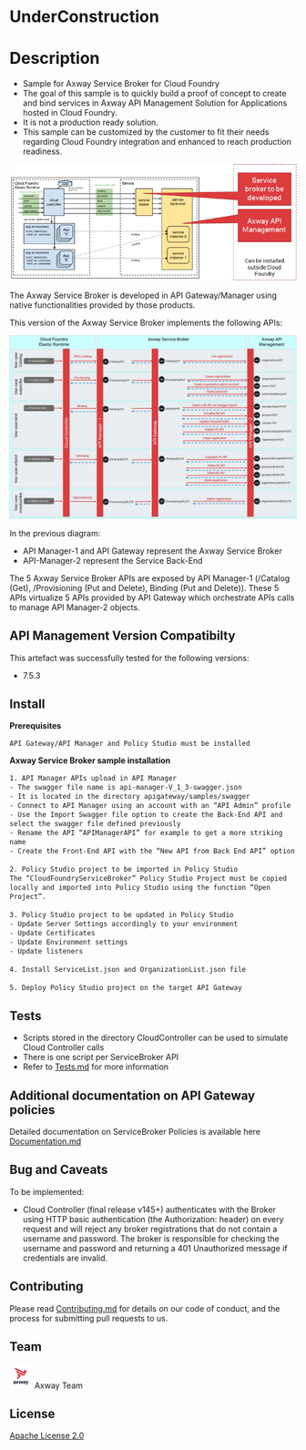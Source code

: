 # UnderConstruction

# Description
- Sample for Axway Service Broker for Cloud Foundry
- The goal of this sample is to quickly build a proof of concept to create and bind services in Axway API Management Solution for Applications hosted in Cloud Foundry. 
- It is not a production ready solution. 
- This sample can be customized by the customer to fit their needs regarding Cloud Foundry integration and enhanced to reach production readiness.


![alt text][Screenshot1]

[Screenshot1]: https://github.com/Axway-API-Management-Plus/Cloud-Foundry-Service-Broker-Sample/blob/master/Readme/Screenshot01.png "Screenshot1"

The Axway Service Broker is developed in API Gateway/Manager using native functionalities provided by those products.

This version of the Axway Service Broker implements the following APIs:

![alt text][Screenshot2]

[Screenshot2]: https://github.com/Axway-API-Management-Plus/Cloud-Foundry-Service-Broker-Sample/blob/master/Readme/Screenshot02.png "Screenshot2"


In the previous diagram:
- API Manager-1 and API Gateway represent the Axway Service Broker
- API-Manager-2 represent the Service Back-End

The 5 Axway Service Broker APIs are exposed by API Manager-1 (/Catalog (Get), /Provisioning (Put and Delete), Binding (Put and Delete)). 
These 5 APIs virtualize 5 APIs provided by API Gateway which orchestrate APIs calls to manage API Manager-2 objects.


## API Management Version Compatibilty
This artefact was successfully tested for the following versions:
- 7.5.3


## Install
**Prerequisites**
```
API Gateway/API Manager and Policy Studio must be installed
```

**Axway Service Broker sample installation**
```
1. API Manager APIs upload in API Manager
- The swagger file name is api-manager-V_1_3-swagger.json
- It is located in the directory apigateway/samples/swagger
- Connect to API Manager using an account with an “API Admin” profile
- Use the Import Swagger file option to create the Back-End API and select the swagger file defined previously
- Rename the API “APIManagerAPI” for example to get a more striking name
- Create the Front-End API with the “New API from Back End API” option

2. Policy Studio project to be imported in Policy Studio
The “CloudFoundryServiceBroker” Policy Studio Project must be copied locally and imported into Policy Studio using the function “Open Project”.

3. Policy Studio project to be updated in Policy Studio
- Update Server Settings accordingly to your environment
- Update Certificates
- Update Environment settings
- Update listeners

4. Install ServiceList.json and OrganizationList.json file

5. Deploy Policy Studio project on the target API Gateway
```

## Tests
- Scripts stored in the directory CloudController can be used to simulate Cloud Controller calls
- There is one script per ServiceBroker API
- Refer to [Tests.md](https://github.com/Axway-API-Management-Plus/Cloud-Foundry-Service-Broker-Sample/blob/master/CloudController/Tests.md) for more information  

   
## Additional documentation on API Gateway policies
Detailed documentation on ServiceBroker Policies is available here [Documentation.md](https://github.com/Axway-API-Management-Plus/Cloud-Foundry-Service-Broker-Sample/blob/master/Documentation/Documentation.md)  

## Bug and Caveats
To be implemented: 
- Cloud Controller (final release v145+) authenticates with the Broker using HTTP basic authentication (the Authorization: header) on every request and will reject any broker registrations that do not contain a username and password. The broker is responsible for checking the username and password and returning a 401 Unauthorized message if credentials are invalid. 

## Contributing
Please read [Contributing.md](https://github.com/Axway-API-Management-Plus/Common/blob/master/Contributing.md) for details on our code of conduct, and the process for submitting pull requests to us.

## Team

![alt text][Axwaylogo] Axway Team

[Axwaylogo]: https://github.com/Axway-API-Management-Plus/Common/blob/master/img/AxwayLogoSmall.png  "Axway logo"


## License
[Apache License 2.0](/LICENSE)

